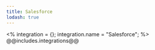 ```yaml
---
title: Salesforce
lodash: true
---
```

<% integration = {};
integration.name = "Salesforce"; %>
@@includes.integrations@@
